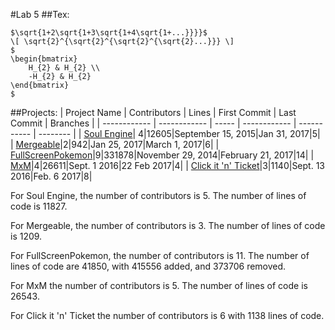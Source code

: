 #Lab 5
##Tex:
```
$\sqrt{1+2\sqrt{1+3\sqrt{1+4\sqrt{1+...}}}}$
\[ \sqrt{2}^{\sqrt{2}^{\sqrt{2}^{\sqrt{2}...}}} \]
$
\begin{bmatrix}
    H_{2} & H_{2} \\
    -H_{2} & H_{2}
\end{bmatrix}
$
```
##Projects:
| Project Name | Contributors | Lines | First Commit | Last Commit | Branches |
| ------------ | ------------ | ----- | ------------ | ----------- | -------- |
| [Soul Engine](https://github.com/Behemyth/Soul-Engine)| 4|12605|September 15, 2015|Jan 31, 2017|5|
| [Mergeable](https://github.com/ben-wolf/mergeable)|2|942|Jan 25, 2017|March 1, 2017|6|
| [FullScreenPokemon](https://github.com/FullScreenShenanigans/FullScreenPokemon/)|9|331878|November 29, 2014|February 21, 2017|14|
| [MxM](https://github.com/musicexmachina/mxm)|4|26611|Sept. 1 2016|22 Feb 2017|4|
| [Click it 'n' Ticket](https://github.com/infinitymin3r/clickitnticket)|3|1140|Sept. 13 2016|Feb. 6 2017|8|

For Soul Engine, the number of contributors is 5. The number of lines of code is 11827.

For Mergeable, the number of contributors is 3. The number of lines of code is 1209.

For FullScreenPokemon, the number of contributors is 11.  The number of lines of code are 41850, with 415556 added, and 373706 removed.

For MxM the number of contributors is 5. The number of lines of code is 26543.

For Click it 'n' Ticket the number of contributors is 6 with 1138 lines of code.
